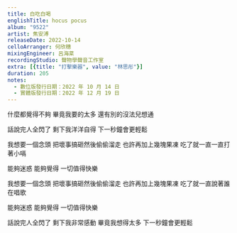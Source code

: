 ```yaml
---
title: 白吃白喝
englishTitle: hocus pocus
album: "9522"
artist: 焦安溥
releaseDate: 2022-10-14
celloArranger: 何欣穗
mixingEngineer: 呂海棻
recordingStudio: 聲物學聲音工作室
extra: [{title: "打擊樂器", value: "林思彤"}]
duration: 205
notes:
  - 數位版發行日期：2022 年 10 月 14 日
  - 實體版發行日期：2022 年 12 月 19 日
---
```

什麼都覺得不夠
畢竟我要的太多
還有別的沒法兒想通

話說完人全閃了
剩下我洋洋自得
下一秒鐘會更輕鬆

我想要一個念頭
把壞事搞砸然後偷偷溜走
也許再加上幾塊果凍
吃了就一直一直打著小嗝

能夠迷惑
能夠覺得
一切值得快樂

我想要一個念頭
把壞事搞砸然後偷偷溜走
也許再加上幾塊果凍
吃了就一直說著誰在唱歌

能夠迷惑
能夠覺得
一切值得快樂

話說完人全閃了
剩下我非常感動
畢竟我想得太多
下一秒鐘會更輕鬆